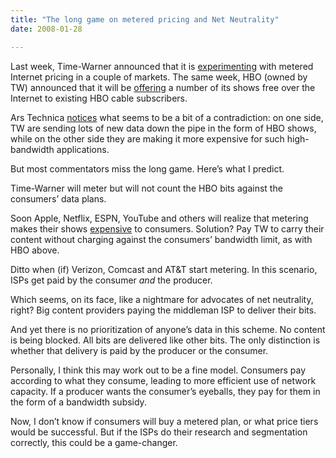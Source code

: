 ```yaml
---
title: "The long game on metered pricing and Net Neutrality"
date: 2008-01-28

---
```


Last week, Time-Warner announced that it is [experimenting](http://www.ipdemocracy.com/archives/002847is_consumptionbased_broadband_billing_the_answer.php) with metered Internet pricing in a couple of markets. The same week, HBO (owned by TW) announced that it will be [offering](http://www.engadget.com/2008/01/21/hbo-on-broadband-to-offer-free-downloads-live-feed/) a number of its shows free over the Internet to existing HBO cable subscribers.

Ars Technica [notices](http://arstechnica.com/news.ars/post/20080121-time-warner-not-in-sync-with-hbo-online-videos-usage-caps.html) what seems to be a bit of a contradiction: on one side, TW are sending lots of new data down the pipe in the form of HBO shows, while on the other side they are making it more expensive for such high-bandwidth applications.

But most commentators miss the long game. Here’s what I predict.

Time-Warner will meter but will not count the HBO bits against the consumers’ data plans.

Soon Apple, Netflix, ESPN, YouTube and others will realize that metering makes their shows [expensive](http://bits.blogs.nytimes.com/2008/01/17/time-warner-download-too-much-and-you-might-pay-30-a-movie/) to consumers. Solution? Pay TW to carry their content without charging against the consumers’ bandwidth limit, as with HBO above.  
   
Ditto when (if) Verizon, Comcast and AT&amp;T start metering. In this scenario, ISPs get paid by the consumer *and* the producer.

Which seems, on its face, like a nightmare for advocates of net neutrality, right? Big content providers paying the middleman ISP to deliver their bits.

And yet there is no prioritization of anyone’s data in this scheme. No content is being blocked. All bits are delivered like other bits. The only distinction is whether that delivery is paid by the producer or the consumer.

Personally, I think this may work out to be a fine model. Consumers pay according to what they consume, leading to more efficient use of network capacity. If a producer wants the consumer’s eyeballs, they pay for them in the form of a bandwidth subsidy.

Now, I don’t know if consumers will buy a metered plan, or what price tiers would be successful. But if the ISPs do their research and segmentation correctly, this could be a game-changer.
